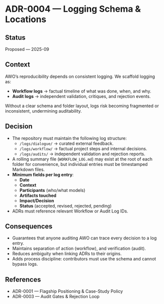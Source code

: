 # ADR-0004 — Logging Schema & Locations

## Status
Proposed — 2025-09

## Context
AWO’s reproducibility depends on consistent logging. We scaffold logging as:  
- **Workflow logs** → factual timeline of what was done, when, and why.  
- **Audit logs** → independent validation, critiques, and rejection events.  

Without a clear schema and folder layout, logs risk becoming fragmented or inconsistent, undermining auditability.

## Decision
- The repository must maintain the following log structure:  
  - `/logs/dialogue/` → curated external feedback.  
  - `/logs/workflow/` → factual project steps and internal decisions.  
  - `/logs/audits/` → independent validation and rejection reports.  
- A rolling summary file (`WORKFLOW_LOG.md`) may exist at the root of each folder for convenience, but individual entries must be timestamped Markdown files.  
- **Minimum fields per log entry**:  
  - **Date**  
  - **Context**  
  - **Participants** (who/what models)  
  - **Artifacts touched**  
  - **Impact/Decision**  
  - **Status** (accepted, revised, rejected, pending)  
- ADRs must reference relevant Workflow or Audit Log IDs.  

## Consequences
- Guarantees that anyone auditing AWO can trace every decision to a log entry.  
- Maintains separation of action (workflow), and verification (audit).  
- Reduces ambiguity when linking ADRs to their origins.  
- Adds process discipline: contributors must use the schema and cannot bypass logs.

## References 
- ADR-0001 — Flagship Positioning & Case-Study Policy  
- ADR-0003 — Audit Gates & Rejection Loop  
